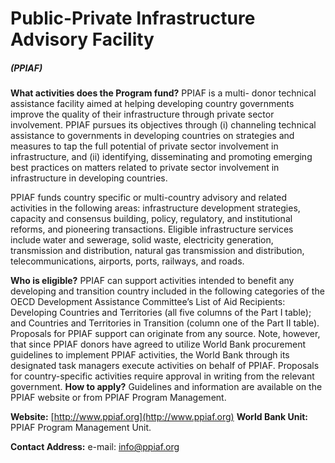 
# Public-Private Infrastructure Advisory Facility

##### (PPIAF)

**What activities does the Program fund?** PPIAF is a multi-
donor technical assistance facility aimed at helping developing
country governments improve the quality of their infrastructure
through private sector involvement. PPIAF pursues its objectives
through (i) channeling technical assistance to governments in
developing countries on strategies and measures to tap the full
potential of private sector involvement in infrastructure, and (ii)
identifying, disseminating and promoting emerging best practices
on matters related to private sector involvement in infrastructure in
developing countries.

PPIAF funds country specific or multi-country advisory and related
activities in the following areas: infrastructure development
strategies, capacity and consensus building, policy, regulatory, and
institutional reforms, and pioneering transactions. Eligible
infrastructure services include water and sewerage, solid waste,
electricity generation, transmission and distribution, natural gas
transmission and distribution, telecommunications, airports, ports,
railways, and roads.

**Who is eligible?** PPIAF can support activities intended to benefit
any developing and transition country included in the following
categories of the OECD Development Assistance Committee’s List of
Aid Recipients: Developing Countries and Territories (all five
columns of the Part I table); and Countries and Territories in
Transition (column one of the Part II table). Proposals for PPIAF
support can originate from any source. Note, however, that since
PPIAF donors have agreed to utilize World Bank procurement
guidelines to implement PPIAF activities, the World Bank through
its designated task managers execute activities on behalf of PPIAF.
Proposals for country-specific activities require approval in writing
from the relevant government.
**How to apply?** Guidelines and information are available on the
PPIAF website or from PPIAF Program Management.

**Website:** [http://www.ppiaf.org](http://www.ppiaf.org)
**World Bank Unit:** PPIAF Program Management Unit.

**Contact Address:** e-mail: info@ppiaf.org
